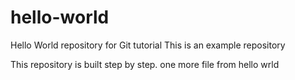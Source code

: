 # hello-world
Hello World repository for Git tutorial
This is an example repository

This repository is built step by step.
one more file from hello wrld
